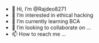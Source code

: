 - 👋 Hi, I’m @Rajdeo8271
- 👀 I’m interested in ethical hacking
- 🌱 I’m currently learning BCA
- 💞️ I’m looking to collaborate on ...
- 📫 How to reach me ...

<!---
Rajdeo8271/Rajdeo8271 is a ✨ special ✨ repository because its `README.md` (this file) appears on your GitHub profile.
You can click the Preview link to take a look at your changes.
--->
